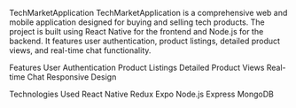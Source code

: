 TechMarketApplication
TechMarketApplication is a comprehensive web and mobile application designed for buying and selling tech products. The project is built using React Native for the frontend and Node.js for the backend. It features user authentication, product listings, detailed product views, and real-time chat functionality.

Features
User Authentication
Product Listings
Detailed Product Views
Real-time Chat
Responsive Design

Technologies Used
React Native
Redux
Expo
Node.js
Express
MongoDB
